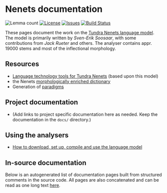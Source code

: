 # Nenets documentation

![Lemma count](https://img.shields.io/endpoint?url=https%3A%2F%2Fraw.githubusercontent.com%2Fgiellalt%2Flang-yrk%2Fgh-pages%2Flemmacount.json)
[![License](https://img.shields.io/github/license/giellalt/lang-yrk)](https://github.com/giellalt/lang-yrk/blob/main/LICENSE)
[![Issues](https://img.shields.io/github/issues/giellalt/lang-yrk)](https://github.com/giellalt/lang-yrk/issues)
[![Build Status](https://divvun-tc.giellalt.org/api/github/v1/repository/giellalt/lang-yrk/main/badge.svg)](https://github.com/giellalt/lang-yrk/actions)

These pages document the work on the [Tundra Nenets language model](https://github.com/giellalt/lang-yrk). The model is primarily written by *Sven-Erik Soosaar*, with some contributions from *Jack Rueter* and others. The analyser contains appr. 19000 stems and most of the inflectional morphology.


## Resources

* [Language technology tools for Tundra Nenets](https://giellatekno.uit.no/cgi/index.yrk.eng.html) (based upon this model)
* the Nenets [morphologically enriched dictionary](http://wada.oahpa.no)
* Generation of [paradigms](http://giellatekno.uit.no/cgi/p-yrk.eng.html)

## Project documentation

* (Add links to project specific documentation here as needed. Keep the documentation in the `docs/` directory.)

## Using the analysers

* [How to download, set up, compile and use the language model](/tools/docu-sme-manual.html)

## In-source documentation

Below is an autogenerated list of documentation pages built from structured comments in the source code. All pages are also concatenated and can be read as one long text [here](yrk.md).

